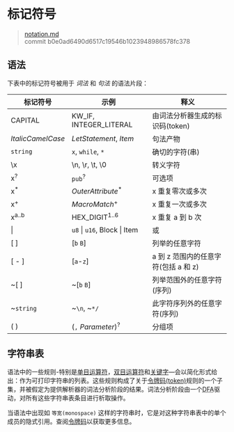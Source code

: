 # 标记符号

>[notation.md](https://github.com/rust-lang/reference/blob/master/src/notation.md)\
>commit b0e0ad6490d6517c19546b1023948986578fc378

## 语法

下表中的标记符号被用于 *词法* 和 *句法* 的语法片段：

| 标记符号           | 示例                      | 释义                                 
|-------------------|-------------------------------|--------------------------------|
| CAPITAL           | KW_IF, INTEGER_LITERAL        | 由词法分析器生成的标识码(token)    |
| _ItalicCamelCase_ | _LetStatement_, _Item_        | 句法产物                        |
| `string`          | `x`, `while`, `*`             | 确切的字符(串)                   |
| \\x               | \\n, \\r, \\t, \\0            | 转义字符                        |
| x<sup>?</sup>     | `pub`<sup>?</sup>             | 可选项                          |
| x<sup>\*</sup>    | _OuterAttribute_<sup>\*</sup> | x 重复零次或多次                  |
| x<sup>+</sup>     |  _MacroMatch_<sup>+</sup>     | x 重复一次或多次                  |
| x<sup>a..b</sup>  | HEX_DIGIT<sup>1..6</sup>      | x 重复 a 到 b 次                 |
| \|                | `u8` \| `u16`, Block \| Item  | 或                              |
| [ ]               | [`b` `B`]                     | 列举的任意字符                    |
| [ - ]             | [`a`-`z`]                     | a 到 z 范围内的任意字符(包括 a 和 z)|
| ~[ ]              | ~[`b` `B`]                    | 列举范围外的任意字符(序列)          |
| ~`string`         | ~`\n`, ~`*/`                  | 此字符序列外的任意字符(序列)        |
| ( )               | (`,` _Parameter_)<sup>?</sup> | 分组项                           |

## 字符串表

语法中的一些规则-特别是[单目运算符]，[双目运算符]和[关键字]—会以简化形式给出：作为可打印字符串的列表。这些规则构成了关于[令牌码(token)][tokens]规则的一个子集，并被假定为提供解析器的词法分析阶段的结果。词法分析阶段由一个<abbr title="确定性有限自动机(Deterministic Finite Automaton)">DFA</abbr>驱动，对所有这些字符串表条目进行析取操作。

当语法中出现如 `等宽(monospace)` 这样的字符串时，它是对这种字符串表中的单个成员的隐式引用。查阅[令牌码][tokens]以获取更多信息。

[双目运算符]: expressions/operator-expr.md#arithmetic-and-logical-binary-operators
[关键字]: keywords.md
[tokens]: tokens.md
[单目运算符]: expressions/operator-expr.md#borrow-operators
